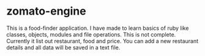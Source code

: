 # zomato-engine
This is a food-finder application. I have made to learn basics of ruby like classes, objects, modules and file operations. 
This is not complete. Currently it list out restaurant, food and price. 
You can add a new restaurant details and all data will be saved in a text file.
